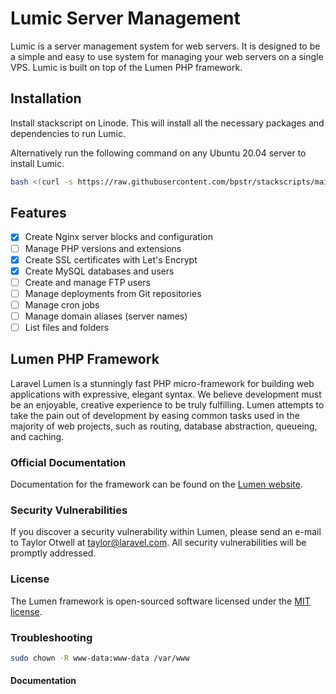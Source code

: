 # Lumic Server Management

Lumic is a server management system for web servers. It is designed to be a simple and easy to use system for managing your web servers on a single VPS. Lumic is built on top of the Lumen PHP framework.

## Installation

Install stackscript on Linode. This will install all the necessary packages and dependencies to run Lumic. 

Alternatively run the following command on any Ubuntu 20.04 server to install Lumic.
```bash
bash <(curl -s https://raw.githubusercontent.com/bpstr/stackscripts/main/lumic.sh)
```

## Features

- [x] Create Nginx server blocks and configuration
- [ ] Manage PHP versions and extensions
- [x] Create SSL certificates with Let's Encrypt
- [x] Create MySQL databases and users
- [ ] Create and manage FTP users
- [ ] Manage deployments from Git repositories
- [ ] Manage cron jobs
- [ ] Manage domain aliases (server names)
- [ ] List files and folders

## Lumen PHP Framework

Laravel Lumen is a stunningly fast PHP micro-framework for building web applications with expressive, elegant syntax. We believe development must be an enjoyable, creative experience to be truly fulfilling. Lumen attempts to take the pain out of development by easing common tasks used in the majority of web projects, such as routing, database abstraction, queueing, and caching.

### Official Documentation

Documentation for the framework can be found on the [Lumen website](https://lumen.laravel.com/docs).

### Security Vulnerabilities

If you discover a security vulnerability within Lumen, please send an e-mail to Taylor Otwell at taylor@laravel.com. All security vulnerabilities will be promptly addressed.

### License

The Lumen framework is open-sourced software licensed under the [MIT license](https://opensource.org/licenses/MIT).


### Troubleshooting

```bash
sudo chown -R www-data:www-data /var/www
```

#### Documentation

